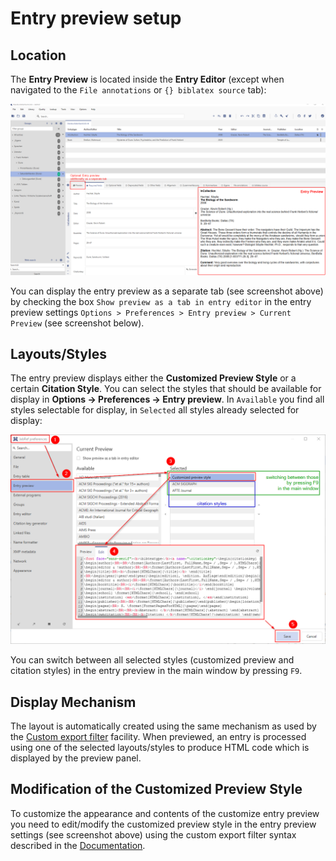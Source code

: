 # Entry preview setup

## Location

The **Entry Preview** is located inside the **Entry Editor** \(except when navigated to the `File annotations` or `{} biblatex source` tab\):

![Entry Preview](../.gitbook/assets/entryeditor-preview.png)

You can display the entry preview as a separate tab \(see screenshot above\) by checking the box `Show preview as a tab in entry editor` in the entry preview settings `Options > Preferences > Entry preview > Current Preview` \(see screenshot below\).

## Layouts/Styles

The entry preview displays either the **Customized Preview Style** or a certain **Citation Style**. You can select the styles that should be available for display in **Options → Preferences → Entry preview**. In `Available` you find all styles selectable for display, in `Selected` all styles already selected for display:

![Entry Preview Settings](../.gitbook/assets/entryeditor-preview-settings.png)

You can switch between all selected styles \(customized preview and citation styles\) in the entry preview in the main window by pressing `F9`.

## Display Mechanism

The layout is automatically created using the same mechanism as used by the [Custom export filter]() facility. When previewed, an entry is processed using one of the selected layouts/styles to produce HTML code which is displayed by the preview panel.

## Modification of the Customized Preview Style

To customize the appearance and contents of the customize entry preview you need to edit/modify the customized preview style in the entry preview settings \(see screenshot above\) using the custom export filter syntax described in the [Documentation]().

